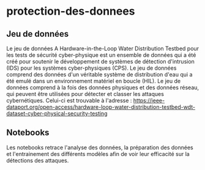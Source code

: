 # protection-des-donnees

## Jeu de données

Le jeu de données A Hardware-in-the-Loop Water Distribution Testbed pour les tests de sécurité cyber-physique est un ensemble de données qui a été créé pour soutenir le développement de systèmes de détection d'intrusion (IDS) pour les systèmes cyber-physiques (CPS). Le jeu de données comprend des données d'un véritable système de distribution d'eau qui a été emulé dans un environnement matériel en boucle (HIL). Le jeu de données comprend à la fois des données physiques et des données réseau, qui peuvent être utilisées pour détecter et classer les attaques cybernétiques. 
Celui-ci est trouvable à l'adresse : https://ieee-dataport.org/open-access/hardware-loop-water-distribution-testbed-wdt-dataset-cyber-physical-security-testing

## Notebooks

Les notebooks retrace l'analyse des données, la préparation des données et l'entrainement des différents modèles afin de voir leur efficacité sur la détections des attaques.
